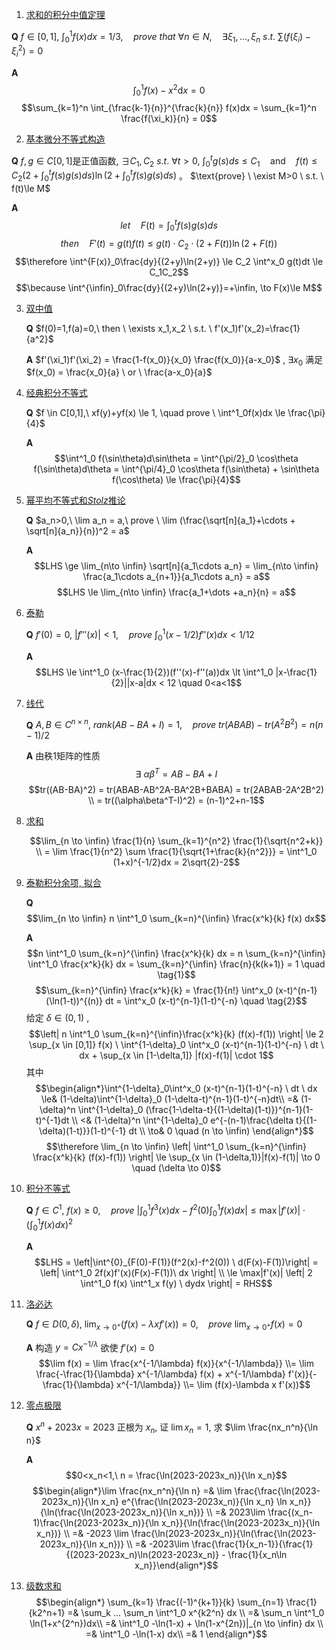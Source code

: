 1.  [求和的积分中值定理](https://www.bilibili.com/video/BV1f4421U7W4)
    
  **Q** $f\in [0,1],\ \int^1_0f(x)dx=1/3,\quad prove \ that \ \forall n\in N,\quad \exists \xi_1,\dots,\xi_n \ s.t.\ \sum(f(\xi_i)-\xi_i^2)=0$

   **A** 
   $$\int^1_0 f(x)-x^2\text{d}x=0$$
   $$\sum_{k=1}^n  \int_{\frac{k-1}{n}}^{\frac{k}{n}}  f(x)dx = \sum_{k=1}^n  \frac{f(\xi_k)}{n}  = 0$$

2.  [基本微分不等式构造](https://www.bilibili.com/video/BV1HH4y1c7ZJ)
   
   **Q** $f,g\in C[0,1]$是正值函数, $\exists C_1,C_2 \ s.t. \ \forall t>0,\ \int^t_0g(s)ds \le C_1 \quad \text{and} \quad f(t) \le C_2 \left(2+\int^t_0f(s)g(s)ds\right) \ln \left(2+\int^t_0f(s)g(s)ds\right)$
   。
   $\text{prove} \ \exist M>0 \ s.t. \ f(t)\le M$

   **A** 
   $$let \quad F(t) = \int^t_0f(s)g(s)ds$$
   $$then \quad F'(t) = g(t)f(t) \le g(t)\cdot C_2 \cdot (2+F(t))\ln(2+F(t))$$
   $$\therefore \int^{F(x)}_0\frac{dy}{(2+y)\ln(2+y)} \le C_2 \int^x_0 g(t)dt \le C_1C_2$$
   $$\because \int^{\infin}_0\frac{dy}{(2+y)\ln(2+y)}=+\infin, \to F(x)\le M$$

3. [双中值](https://www.bilibili.com/video/BV11w4m1r7yV)
   
   **Q** $f(0)=1,f(a)=0,\ then \ \exists x_1,x_2 \ s.t. \ f'(x_1)f'(x_2)=\frac{1}{a^2}$

   **A** $f'(\xi_1)f'(\xi_2) = \frac{1-f(x_0)}{x_0} \frac{f(x_0)}{a-x_0}$ , $\exists x_0$ 满足 $f(x_0) = \frac{x_0}{a} \ or \ \frac{a-x_0}{a}$

4. [经典积分不等式](https://www.bilibili.com/video/BV1o4421Z7s8)

   **Q** $f \in C[0,1],\ xf(y)+yf(x) \le 1, \quad prove \ \int^1_0f(x)dx \le \frac{\pi}{4}$

   **A** 
   $$\int^1_0 f(\sin\theta)d\sin\theta = \int^{\pi/2}_0 \cos\theta f(\sin\theta)d\theta = \int^{\pi/4}_0 \cos\theta f(\sin\theta) + \sin\theta f(\cos\theta) \le \frac{\pi}{4}$$

5. [幂平均不等式和*Stolz*推论](https://www.bilibili.com/video/BV1kT421r7BH)
   
   **Q** $a_n>0,\ \lim a_n = a,\ prove \ \lim (\frac{\sqrt[n]{a_1}+\cdots + \sqrt[n]{a_n}}{n})^2 = a$

   **A** 
   $$LHS \ge \lim_{n\to \infin} \sqrt[n]{a_1\cdots a_n} = \lim_{n\to \infin} \frac{a_1\cdots a_{n+1}}{a_1\cdots a_n} = a$$
   $$LHS \le \lim_{n\to \infin} \frac{a_1+\dots +a_n}{n} = a$$

6. [泰勒](https://www.bilibili.com/video/BV144421D7xt)
   
   **Q** $f'(0)=0,\ |f'''(x)|<1,\quad prove \ \int^1_0 (x-1/2)f''(x)dx < 1/12$

   **A** 
   $$LHS \le \int^1_0 (x-\frac{1}{2})(f''(x)-f''(a))dx \lt \int^1_0 |x-\frac{1}{2}||x-a|dx < 12 \quad 0<a<1$$

7. [线代](https://www.bilibili.com/video/BV1Yx4y1x7wD)

   **Q** $A,B \in C^{n\times n},\ rank(AB-BA+I)=1,\quad prove \ tr(ABAB)-tr(A^2B^2) = n(n-1)/2$

   **A** 由秩1矩阵的性质
   $$\exists \ \alpha\beta^T = AB-BA+I$$
   $$tr((AB-BA)^2) = tr(ABAB-AB^2A-BA^2B+BABA)
   = tr(2ABAB-2A^2B^2) \\ = tr((\alpha\beta^T-I)^2) = (n-1)^2+n-1$$

8. [求和](https://www.bilibili.com/video/BV1Ux4y1x7iG)

   $$\lim_{n \to \infin} \frac{1}{n} \sum_{k=1}^{n^2} \frac{1}{\sqrt{n^2+k}} \\ = \lim \frac{1}{n^2} \sum \frac{1}{\sqrt{1+\frac{k}{n^2}}} = \int^1_0 (1+x)^{-1/2}dx = 2\sqrt{2}-2$$

9. [泰勒积分余项, 拟合](https://www.bilibili.com/video/BV1YM4m127MK)
    
    **Q** 
    $$\lim_{n \to \infin} n \int^1_0 \sum_{k=n}^{\infin} \frac{x^k}{k} f(x) dx$$

    **A**
    $$n \int^1_0 \sum_{k=n}^{\infin} \frac{x^k}{k} dx = n \sum_{k=n}^{\infin} \int^1_0 \frac{x^k}{k} dx = \sum_{k=n}^{\infin} \frac{n}{k(k+1)} = 1 \quad \tag{1}$$
    $$\sum_{k=n}^{\infin} \frac{x^k}{k} = \frac{1}{n!} \int^x_0 (x-t)^{n-1} (\ln(1-t))^{(n)} dt = \int^x_0 (x-t)^{n-1}(1-t)^{-n} \quad \tag{2}$$
    给定 $\delta \in (0,1)$ , 
    $$\left| n \int^1_0 \sum_{k=n}^{\infin}\frac{x^k}{k} (f(x)-f(1)) \right|  \le  2 \sup_{x \in [0,1]} f(x) \ \int^{1-\delta}_0 \int^x_0 (x-t)^{n-1}(1-t)^{-n} \ dt \ dx  +  \sup_{x \in [1-\delta,1]} |f(x)-f(1)| \cdot 1$$
    其中
    $$\begin{align*}\int^{1-\delta}_0\int^x_0 (x-t)^{n-1}(1-t)^{-n} \ dt \ dx \le&
      (1-\delta)\int^{1-\delta}_0 (1-\delta-t)^{n-1}(1-t)^{-n}dt\\
      =& (1-\delta)^n \int^{1-\delta}_0 (\frac{1-\delta-t}{(1-\delta)(1-t)})^{n-1}(1-t)^{-1}dt \\
      <& (1-\delta)^n \int^{1-\delta}_0 e^{-(n-1)\frac{\delta t}{(1-\delta)(1-t)}}(1-t)^{-1} dt \\
      \to& 0 \quad (n \to \infin) \end{align*}$$
    $$\therefore \lim_{n \to \infin} \left| \int^1_0 \sum_{k=n}^{\infin} \frac{x^k}{k} (f(x)-f(1)) \right| \le \sup_{x \in (1-\delta,1)}|f(x)-f(1)| \to 0 \quad (\delta \to 0)$$

10. [积分不等式]()
    
    **Q** $f \in C^1,\ f(x) \ge 0, \quad prove \ \left| \int^1_0f^3(x)dx - f^2(0) \int^1_0f(x)dx \right|  \le \max |f'(x)| \cdot (\int^1_0 f(x)dx)^2$

    **A**
    $$LHS = \left|\int^{0}_{F(0)-F(1)}(f^2(x)-f^2(0)) \ d(F(x)-F(1))\right| = \left| \int^1_0 2f(x)f'(x)(F(x)-F(1))\ dx \right| \\ \le \max|f'(x)| \left| 2 \int^1_0 f(x) \int^1_x f(y) \ dydx \right| = RHS$$

11. [洛必达](https://www.bilibili.com/video/BV1FS411w7uz)
    
    **Q** $f \in D(0,\delta),\ \lim_{x \to 0^+} (f(x)-\lambda x f'(x))=0,\quad prove \ \lim_{x \to 0^+}f(x)=0$

    **A**
    构造 $y=Cx^{-1/\lambda}$ 欲使 $f'(x)=0$
    $$\lim f(x) = \lim \frac{x^{-1/\lambda} f(x)}{x^{-1/\lambda}} \\= \lim \frac{-\frac{1}{\lambda} x^{-1/\lambda} f(x) + x^{-1/\lambda} f'(x)}{-\frac{1}{\lambda} x^{-1/\lambda}} \\= \lim (f(x)-\lambda x f'(x))$$

12. [零点极限](https://www.bilibili.com/video/BV1Py411i77z)

    **Q** $x^n+2023x=2023$ 正根为 $x_n$, 证 $\lim x_n = 1$, 求 $\lim \frac{nx_n^n}{\ln n}$

    **A** 
    $$0<x_n<1,\ n = \frac{\ln(2023-2023x_n)}{\ln x_n}$$
    $$\begin{align*}\lim \frac{nx_n^n}{\ln n} =& \lim \frac{\frac{\ln(2023-2023x_n)}{\ln x_n} e^{\frac{\ln(2023-2023x_n)}{\ln x_n} \ln x_n}}{\ln(\frac{\ln(2023-2023x_n)}{\ln x_n})} \\ =& 2023\lim \frac{(x_n-1)\frac{\ln(2023-2023x_n)}{\ln x_n}}{\ln(\frac{\ln(2023-2023x_n)}{\ln x_n})} \\ =& -2023 \lim \frac{\ln(2023-2023x_n)}{\ln(\frac{\ln(2023-2023x_n)}{\ln x_n})} \\ =& -2023\lim \frac{\frac{1}{x_n-1}}{\frac{1}{(2023-2023x_n)\ln(2023-2023x_n)} - \frac{1}{x_n\ln x_n}}\end{align*}$$

13. [级数求和]()
    $$\begin{align*}
      \sum_{k=1} \frac{(-1)^{k+1}}{k} \sum_{n=1} \frac{1}{k2^n+1} =& 
      \sum_k ... \sum_n \int^1_0 x^{k2^n} dx \\
      =& \sum_n \int^1_0 \ln(1+x^{2^n})dx\\
      =& \int^1_0 -\ln(1-x) + \ln(1-x^{2n})|_{n \to \infin} dx \\
      =& \int^1_0 -\ln(1-x) dx\\
      =& 1
    \end{align*}$$